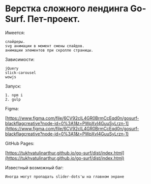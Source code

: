 # Верстка сложного лендинга Go-Surf. Пет-проект.

Имеется: 
          
    слайдеры.        
    svg анимации в момент смены слайдов.
    анимации элементов при скролле страницы.
    
    
Зависимости:

    jQuery
    slick-carousel
    wowjs
    
    
Запуск:

    1. npm i
    2. gulp
    
    
Figma: 

   [https://www.figma.com/file/6CV92cIL4GR0BrmCcEqd0n/gosurf-blackflagcreative?node-id=0%3A1&t=PWpXvI4GuuSyLrzn-1](https://www.figma.com/file/6CV92cIL4GR0BrmCcEqd0n/gosurf-blackflagcreative?node-id=0%3A1&t=PWpXvI4GuuSyLrzn-1)
    
    
GitHub Pages: 

   [https://tukhvatulinarthur.github.io/go-surf/dist/index.html](https://tukhvatulinarthur.github.io/go-surf/dist/index.html)

Известный возможный баг:

    Иногда могут пропадать slider-dots'ы на главном экране
